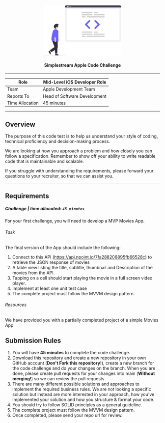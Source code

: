 <p align="center">
    <img 
        src="./images/code-challenge.svg" 
        alt="Code Challenge" 
        width="50%">
</p>

<h4 align="center">
    Simplestream Apple Code Challenge
</h4>

<hr/>

| Role            	| Mid-Level iOS Developer Role 	|
|-----------------	|------------------------------	|
| Team            	| Apple Development Team       	|
| Reports To      	| Head of Software Development 	|
| Time Allocation 	| 45 minutes                       	|

<hr/>

## Overview

The purpose of this code test is to help us understand your style of coding, technical proficiency and decision-making process.

We are looking at how you approach a problem and how closely you can follow a specification. Remember to show off your ability to write readable code that is maintainable and scalable.

If you struggle with understanding the requirements, please forward your questions to your recruiter, so that we can assist you.

<hr/>

## Requirements

##### **Challenge | time allocated: `45 minutes`**

For your first challenge, you will need to develop a MVP Movies App.

###### Task

The final version of the App should include the following:

1. Connect to this API (https://api.npoint.io/7fa288206895fb66528c) to retrieve the JSON response of movies
2. A table view listing the title, subtitle, thumbnail and Description of the movies from the API.
3. Tapping on a cell should start playing the movie in a full screen video player.
4. Implement at least one unit test case
5. The complete project must follow the MVVM design pattern.

###### Resources

We have provided you with a partially completed project of a simple Movies App.


## Submission Rules

1. You will have **45 minutes** to complete the code challenge.
2. Download this repository and create a new repository in your own GitHub account (**Don't Fork this repository!**), create a new branch for the code challenge and do your changes on the branch. When you are done, please create pull requests for your changes into main (**Without merging!**) so we can review the pull requests.
3. There are many different possible solutions and approaches to implement the required business rules. We are not looking a specific solution but instead are more interested in your approach, how you've implemented your solution and how you structure & format your code.
4. You should try to follow SOLID principles as a general guideline.
5. The complete project must follow the MVVM design pattern.
7. Once completed, please send your repo url for review.
